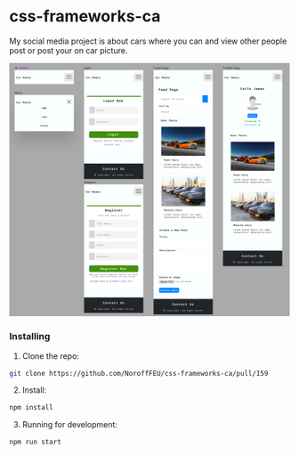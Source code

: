 # css-frameworks-ca

My social media project is about cars where you can and view other people post or post your on car picture.

![image](/img/css-frameworks-prototype-design-each-page.png)

### Installing

1. Clone the repo:

```bash
git clone https://github.com/NoroffFEU/css-frameworks-ca/pull/159
```

2. Install:

```bash
npm install
```

3. Running for development:

```bash
npm run start
```

